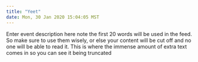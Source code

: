 ```yaml
---
title: "Yeet"
date: Mon, 30 Jan 2020 15:04:05 MST
---
```


Enter event description here note the first 20 words will be used in the feed. So make sure to use them wisely, or else your content will be cut off and no one will be able to read it. This is where the immense amount of extra text comes in so you can see it being truncated